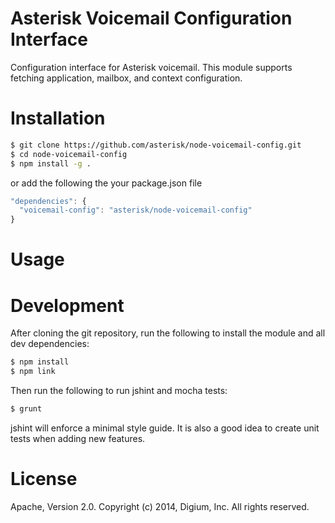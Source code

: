 # Asterisk Voicemail Configuration Interface

Configuration interface for Asterisk voicemail. This module supports fetching application, mailbox, and context configuration.

# Installation

```bash
$ git clone https://github.com/asterisk/node-voicemail-config.git
$ cd node-voicemail-config
$ npm install -g .
```

or add the following the your package.json file

```JavaScript
"dependencies": {
  "voicemail-config": "asterisk/node-voicemail-config"
}
```

# Usage

# Development

After cloning the git repository, run the following to install the module and all dev dependencies:

```bash
$ npm install
$ npm link
```

Then run the following to run jshint and mocha tests:

```bash
$ grunt
```

jshint will enforce a minimal style guide. It is also a good idea to create unit tests when adding new features.

# License

Apache, Version 2.0. Copyright (c) 2014, Digium, Inc. All rights reserved.

